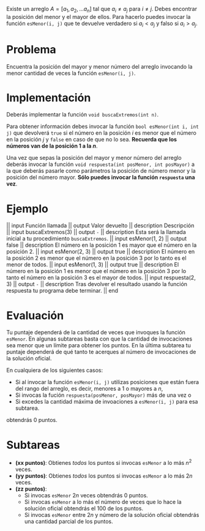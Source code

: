 Existe un arreglo $A = [a_1, a_2, ... a_n]$ tal que $a_i \neq a_j$ para $i \neq j$. Debes encontrar la posición del menor y el mayor de ellos. Para hacerlo puedes invocar la función `esMenor(i, j)` que te devuelve verdadero si $a_i < a_j$ y falso si $a_i > a_j$.

# Problema

Encuentra la posición del mayor y menor número del arreglo invocando la menor cantidad de veces la función `esMenor(i, j)`.

# Implementación

Deberás implementar la función `void buscaExtremos(int n)`.

Para obtener información debes invocar la función `bool esMenor(int i, int j)` que devolverá `true` si el número en la posición $i$ es menor que el número en la posición $j$ y `false` en caso de que no lo sea. **Recuerda que los números van de la posición 1 a la $n$**.

Una vez que sepas la posición del mayor y menor número del arreglo deberás invocar la función `void respuesta(int posMenor, int posMayor)` a la que deberás pasarle como parámetros la posición de número menor y la posición del número mayor. **Sólo puedes invocar la función `respuesta` una vez**.

# Ejemplo

|| input
Función llamada
|| output
Valor devuelto
|| description
Descripción
|| input
buscaExtremos(3)
|| output
`-`
|| description
Esta será la llamada inicial a tu procedimiento `buscaExtremos`.
|| input
esMenor(1, 2)
|| output
false
|| description
El número en la posición $1$ es mayor que el número en la posición $2$.
|| input
esMenor(2, 3)
|| output
true
|| description
El número en la posición $2$ es menor que el número en la posición $3$ por lo tanto es el menor de todos.
|| input
esMenor(1, 3)
|| output
true
|| description
El número en la posición $1$ es menor que el número en la posición $3$ por lo tanto el número en la posición $3$ es el mayor de todos.
|| input
respuesta(2, 3)
|| output
`-`
|| description
Tras devolver el resultado usando la función respuesta tu programa debe terminar.
|| end

# Evaluación

Tu puntaje dependerá de la cantidad de veces que invoques la función `esMenor`. En algunas subtareas basta con que la cantidad de invocaciones sea menor que un límite para obtener los puntos. En la última subtarea tu puntaje dependerá de qué tanto te acerques al número de invocaciones de la solución oficial.

En cualquiera de los siguientes casos:

- Si al invocar la función `esMenor(i, j)` utilizas posiciones que están fuera del rango del arreglo, es decir, menores a $1$ o mayores a $n$,
- Si invocas la fución `respuesta(posMenor, posMayor)` más de una vez o
- Si excedes la cantidad máxima de invoaciones a `esMenor(i, j)` para esa subtarea.

obtendrás $0$ puntos.

# Subtareas

- **(xx puntos)**: Obtienes _todos_ los puntos si invocas `esMenor` a lo más $n^2$ veces.
- **(yy puntos)**: Obtienes _todos_ los puntos si invocas `esMenor` a lo más $2n$ veces.
- **(zz puntos)**:
  - Si invocas `esMenor` $2n$ veces obtendrás $0$ puntos.
  - Si invocas `esMenor` a lo más el número de veces que lo hace la solución oficial obtendrás el $100%$ de los puntos.
  - Si invocas `esMenor` entre $2n$ y número de la solución oficial obtendrás una cantidad parcial de los puntos.
